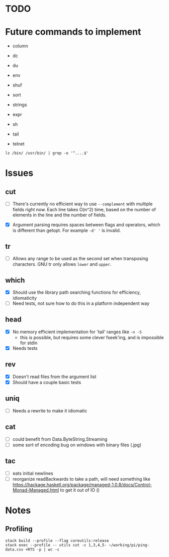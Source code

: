 # TODO

# Future commands to implement

* column
* dc
* du
* env
* shuf
* sort
* strings

* expr
* sh
* tail
* telnet

`ls /bin/ /usr/bin/ | grep -o '^....$'`

# Issues

## cut
- [ ] There's currently no efficient way to use `--complement` with multiple fields
  right now. Each line takes O(n^2) time, based on the number of elements in the line
  and the number of fields.

- [X] Argument parsing requires spaces between flags and operators, which is different
  than getopt. For example `-d' '` is invalid.

## tr
- [ ] Allows any range to be used as the second set when transposing characters. GNU tr
  only allows `lower` and `upper`.

## which
- [x] Should use the library path searching functions for efficiency, idiomaticity
- [ ] Need tests, not sure how to do this in a platform independent way

## head
- [X] No memory efficient implementation for 'tail' ranges like `-n -5`
    - this is possible, but requires some clever fseek'ing, and is impossible for stdin
- [X] Needs tests

## rev
- [X] Doesn't read files from the argument list
- [X] Should have a couple basic tests

## uniq
- [ ] Needs a rewrite to make it idiomatic

## cat
- [ ] could benefit from Data.ByteString.Streaming
- [ ] some sort of encoding bug on windows with binary files (.jpg)

## tac
- [ ] eats initial newlines
- [ ] reorganize readBackwards to take a path, will need something like
  https://hackage.haskell.org/package/managed-1.0.8/docs/Control-Monad-Managed.html
  to get it out of IO ()

# Notes

## Profiling
```
stack build --profile --flag coreutils:release
stack exec --profile -- utils cut -c 1,3,4,5- ~/working/pi/ping-data.csv +RTS -p | wc -c
```
